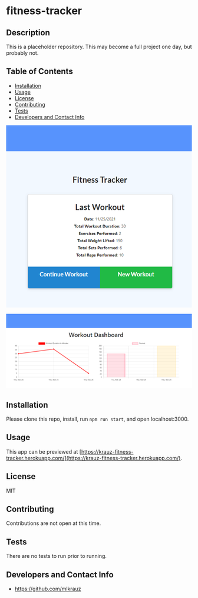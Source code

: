 # fitness-tracker

## Description
This is a placeholder repository. This may become a full project one day, but probably not.

## Table of Contents
* [Installation](#installation)
* [Usage](#usage)
* [License](#license)
* [Contributing](#contributing)
* [Tests](#tests)
* [Developers and Contact Info](#developers-and-contact-info)

![Preview of home page.](./assets/Preview1.png)

![Preview of stats page.](./assets/Preview2.png)

## Installation
Please clone this repo, install, run `npm run start`, and open localhost:3000.

## Usage
This app can be previewed at [https://krauz-fitness-tracker.herokuapp.com/](https://krauz-fitness-tracker.herokuapp.com/).

## License
MIT

## Contributing
Contributions are not open at this time.

## Tests
There are no tests to run prior to running.

## Developers and Contact Info
* https://github.com/mlkrauz
